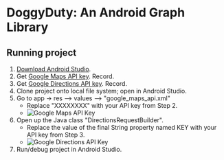 # DoggyDuty: An Android Graph Library

## Running project
1. [Download Android Studio](https://developer.android.com/studio/index.html).
2. Get [Google Maps API key](https://developers.google.com/maps/documentation/android-api/signup). Record.
3. Get [Google Directions API key](https://developers.google.com/maps/documentation/directions/get-api-key). Record.
4. Clone project onto local file system; open in Android Studio.
5. Go to app -> res --> values --> "google_maps_api.xml"
    - Replace "XXXXXXXX" with your API key from Step 2.
    - ![Google Maps API Key](https://imgur.com/LwCQuMu "Google Maps API Key")
6. Open up the Java class "DirectionsRequestBuilder".
    - Replace the value of the final String property named KEY with your API key from Step 3.
    - ![Google Directions API Key](https://imgur.com/wUvMNf0 "Google Directions API Key")
7. Run/debug project in Android Studio.

